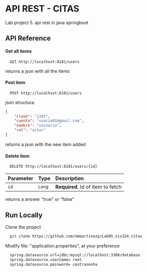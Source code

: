 # API REST - CITAS

Lab project 5. api rest in java springboot


## API Reference

#### Get all items

```http
  GET http://localhost:8181/users
```
returns a json with all the items

#### Post item

```http
  POST http://localhost:8181/users
```
json structura:

```json
{
    "clave": "1242",
    "cuenta": "usario01@gmail.com",
    "nombre": "ususario",
    "rol": "actor"
}
```
returns a json with the new item added

#### Delete item

```http
  DELETE http://localhost:8181/users/{id}
```

| Parameter | Type     | Description                       |
| :-------- | :------- | :-------------------------------- |
| `id`      | `Long` | **Required**. Id of item to fetch |

returns a answer "true" or "false"

## Run Locally

Clone the project

```bash
  git clone https://github.com/nmmartinezp/Lab05_sis324_citas
```

Modify file: "application.properties", at your preference

```bash
  spring.datasource.url=jdbc:mysql://localhost:3306/database
  spring.datasource.username= root
  spring.datasource.password= contrasenha
```